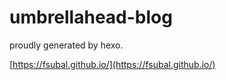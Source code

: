 # umbrellahead-blog
proudly generated by hexo.

[https://fsubal.github.io/](https://fsubal.github.io/)
